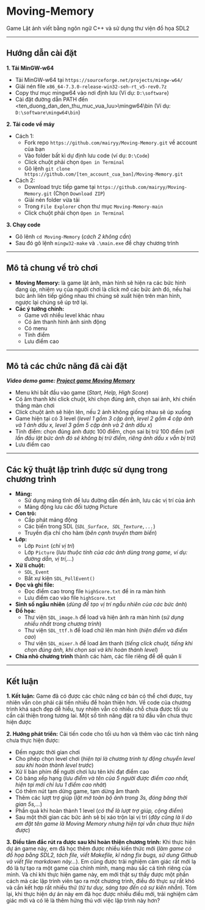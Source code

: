 # Moving-Memory
Game Lật ảnh viết bằng ngôn ngữ C++ và sử dụng thư viện đồ họa SDL2
***
## Hướng dẫn cài đặt
**1. Tải MinGW-w64**
  * Tải MinGW-w64 tại `https://sourceforge.net/projects/mingw-w64/`
  * Giải nén file `x86_64-7.3.0-release-win32-seh-rt_v5-rev0.7z`
  * Copy thư mục mingw64 vào nơi định lưu (Ví dụ: `D:\software`)
  * Cài đặt đường dẫn PATH đến <ten_duong_dan_den_thu_muc_vua_luu>\mingw64\bin (Ví dụ: `D:\software\mingw64\bin`)


**2. Tải code về máy**
  * Cách 1:
    * Fork repo `https://github.com/mairyy/Moving-Memory.git` về account của bạn
    * Vào folder bất kì dự định lưu code (ví dụ: `D:\Code`)
    * Click chuột phải chọn `Open in Terminal`
    * Gõ lệnh `git clone https://github.com/[ten_account_cua_ban]/Moving-Memory.git`
  * Cách 2: 
    * Download trực tiếp game tại `https://github.com/mairyy/Moving-Memory.git` (Chọn `Download ZIP`)
    * Giải nén folder vừa tải
    * Trong `File Explorer` chọn thư mục `Moving-Memory-main`
    * Click chuột phải chọn `Open in Terminal`

**3. Chạy code**
  * Gõ lênh `cd Moving-Memory` (_cách 2 không cần_)
  * Sau đó gõ lệnh `mingw32-make` và `.\main.exe` để chạy chương trình

***
## Mô tả chung về trò chơi
  * **Moving Memory:** là game lật ảnh, màn hình sẽ hiện ra các bức hình đang úp, nhiệm vụ của người chơi là click mở các bức ảnh đó, nếu hai bức ảnh liên tiếp giống nhau thì chúng sẽ xuất hiện trên màn hình, ngược lại chúng sẽ úp trở lại.
  * **Các ý tưởng chính:**
    * Game với nhiều level khác nhau
    * Có âm thanh hình ảnh sinh động
    * Có menu
    * Tính điểm
    * Lưu điểm cao

***
## Mô tả các chức năng đã cài đặt
**_Video demo game: [Project game Moving Memory](https://youtu.be/TY6ALVZbTVs)_**
  * Menu khi bắt đầu vào game (_Start, Help, High Score_)
  * Có âm thanh khi click chuột, khi chọn đúng ảnh, chọn sai ảnh, khi chiến thắng màn chơi
  * Click chuột ảnh sẽ hiện lên, nếu 2 ảnh không giống nhau sẽ úp xuống
  * Game hiện tại có 3 level (_level 1 gồm 3 cặp ảnh, level 2 gồm 4 cặp ảnh và 1 ảnh dấu x, level 3 gồm 5 cặp ảnh và 2 ảnh dấu x_)
  * Tính điểm: chọn đúng ảnh được 100 điểm, chọn sai bị trừ 100 điểm (_với lần đầu lật bức ảnh đó sẽ không bị trừ điểm, riêng ảnh dấu x vẫn bị trừ_)
  * Lưu điểm cao

***
## Các kỹ thuật lập trình được sử dụng trong chương trình
  * **Mảng:** 
    * Sử dụng mảng tĩnh để lưu đường dẫn đến ảnh, lưu các vị trí của ảnh
    * Mảng động lưu các đối tượng Picture
  * **Con trỏ:**
    * Cấp phát mảng động
    * Các biến trong SDL (_`SDL_Surface, SDL_Texture,...`_)
    * Truyền địa chỉ cho hàm (_bên cạnh truyền tham biến_)
  * **Lớp:**
    * Lớp `Point` (_chỉ vị trí_)
    * Lớp `Picture` (_lưu thuộc tính của các ảnh dùng trong game, ví dụ: đường dẫn, vị trí,..._)
  * **Xử lí chuột:**
    * `SDL_Event`
    * Bắt xự kiện `SDL_PollEvent()`
  * **Đọc và ghi file:**
    * Đọc điểm cao trong file `highScore.txt` để in ra màn hình
    * Lưu điểm cao vào file `highScore.txt`
  * **Sinh số ngẫu nhiên** (_dùng để tạo vị trí ngẫu nhiên của các bức ảnh_)
  * **Đồ họa:**
    * Thư viện `SDL_image.h` để load và hiện ảnh ra màn hình (_sử dụng nhiều nhất trong chương trình_)
    * Thư viện `SDL_ttf.h` để load chữ lên màn hình (_hiện điểm và điểm cao_)
    * Thư viện `SDL_mixer.h` để load âm thanh (_tiếng click chuột, tiếng khi chọn đúng ảnh, khi chọn sai và khi hoàn thành level_)
  * **Chia nhỏ chương trình** thành các hàm, các file riêng để dễ quản lí

***
## Kết luận
**1. Kết luận:**
  Game đã có được các chức năng cơ bản có thể chơi được, tuy nhiên vẫn còn phải cải tiến nhiều để hoàn thiện hơn. 
  Về code của chương trình khá sạch đẹp dễ hiểu, tuy nhiên vẫn có nhiều chỗ chưa được tối ưu cần cải thiện trong tương lai.
  Một số tính năng đặt ra từ đầu vẫn chưa thực hiện được

**2. Hướng phát triển:**
Cải tiến code cho tối ưu hơn và thêm vào các tính năng chưa thực hiện được:
  * Đếm ngược thời gian chơi
  * Cho phép chọn level chơi (_hiện tại là chương trình tự động chuyển level sau khi hoàn thành level trước_)
  * Xử lí bàn phím để người chơi lưu tên khi đạt điểm cao
  * Có bảng xếp hạng (_lưu điểm và tên của 5 người được điểm cao nhất, hiện tại mới chỉ lưu 1 điểm cao nhât_)
  * Có thêm nút tạm dừng game, tạm dừng âm thanh
  * Thêm các lượt trợ giúp (_lật mở toàn bộ ảnh trong 3s, đóng băng thời gian 5s,..._)
  * Phần quà khi hoàn thành 1 level (_có thể là lượt trợ giúp, cộng điểm_)
  * Sau một thời gian các bức ảnh sẽ bị xáo trộn lại vị trí (_đây cũng là lí do em đặt tên game là Moving Memory nhưng hiện tại vẫn chưa thực hiện được_)
 
**3. Điều tâm đắc rút ra được sau khi hoàn thiện chương trình:**
Khi thực hiện dự án game này, em đã học thêm được nhiều kiến thức mới (_làm game có đồ họa bằng SDL2, tách file, viết Makefile, kĩ năng fix bugs, sử dung Github và viết file markdown này..._). 
Em cũng được trải nghiệm cảm giác rất mới lạ đó là tự tạo ra một game của chính mình, mang màu sắc cá tính riêng của mình. 
Và chỉ khi thực hiện game này, em mới thật sự thấy được một phần cách mà các lập trình viên tạo ra một chương trình, điều đó thực sự rất khó và cần kết hợp rất nhiều thứ (_từ tư duy, sáng tạo đến cả sự kiên nhẫn_).
Tóm lại, khi thực hiện dự án này em đã học được nhiều điều mới, trải nghiệm cảm giác mới và có lẽ là thêm hứng thú với việc lập trình này hơn?
